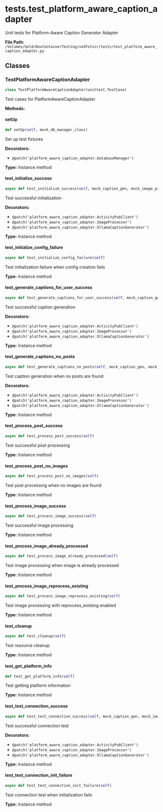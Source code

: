 # tests.test_platform_aware_caption_adapter

Unit tests for Platform-Aware Caption Generator Adapter

**File Path:** `/Volumes/Gold/DevContainerTesting/vedfolnir/tests/test_platform_aware_caption_adapter.py`

## Classes

### TestPlatformAwareCaptionAdapter

```python
class TestPlatformAwareCaptionAdapter(unittest.TestCase)
```

Test cases for PlatformAwareCaptionAdapter

**Methods:**

#### setUp

```python
def setUp(self, mock_db_manager_class)
```

Set up test fixtures

**Decorators:**
- `@patch('platform_aware_caption_adapter.DatabaseManager')`

**Type:** Instance method

#### test_initialize_success

```python
async def test_initialize_success(self, mock_caption_gen, mock_image_proc, mock_ap_client)
```

Test successful initialization

**Decorators:**
- `@patch('platform_aware_caption_adapter.ActivityPubClient')`
- `@patch('platform_aware_caption_adapter.ImageProcessor')`
- `@patch('platform_aware_caption_adapter.OllamaCaptionGenerator')`

**Type:** Instance method

#### test_initialize_config_failure

```python
async def test_initialize_config_failure(self)
```

Test initialization failure when config creation fails

**Type:** Instance method

#### test_generate_captions_for_user_success

```python
async def test_generate_captions_for_user_success(self, mock_caption_gen, mock_image_proc, mock_ap_client)
```

Test successful caption generation

**Decorators:**
- `@patch('platform_aware_caption_adapter.ActivityPubClient')`
- `@patch('platform_aware_caption_adapter.ImageProcessor')`
- `@patch('platform_aware_caption_adapter.OllamaCaptionGenerator')`

**Type:** Instance method

#### test_generate_captions_no_posts

```python
async def test_generate_captions_no_posts(self, mock_caption_gen, mock_image_proc, mock_ap_client)
```

Test caption generation when no posts are found

**Decorators:**
- `@patch('platform_aware_caption_adapter.ActivityPubClient')`
- `@patch('platform_aware_caption_adapter.ImageProcessor')`
- `@patch('platform_aware_caption_adapter.OllamaCaptionGenerator')`

**Type:** Instance method

#### test_process_post_success

```python
async def test_process_post_success(self)
```

Test successful post processing

**Type:** Instance method

#### test_process_post_no_images

```python
async def test_process_post_no_images(self)
```

Test post processing when no images are found

**Type:** Instance method

#### test_process_image_success

```python
async def test_process_image_success(self)
```

Test successful image processing

**Type:** Instance method

#### test_process_image_already_processed

```python
async def test_process_image_already_processed(self)
```

Test image processing when image is already processed

**Type:** Instance method

#### test_process_image_reprocess_existing

```python
async def test_process_image_reprocess_existing(self)
```

Test image processing with reprocess_existing enabled

**Type:** Instance method

#### test_cleanup

```python
async def test_cleanup(self)
```

Test resource cleanup

**Type:** Instance method

#### test_get_platform_info

```python
def test_get_platform_info(self)
```

Test getting platform information

**Type:** Instance method

#### test_test_connection_success

```python
async def test_test_connection_success(self, mock_caption_gen, mock_image_proc, mock_ap_client)
```

Test successful connection test

**Decorators:**
- `@patch('platform_aware_caption_adapter.ActivityPubClient')`
- `@patch('platform_aware_caption_adapter.ImageProcessor')`
- `@patch('platform_aware_caption_adapter.OllamaCaptionGenerator')`

**Type:** Instance method

#### test_test_connection_init_failure

```python
async def test_test_connection_init_failure(self)
```

Test connection test when initialization fails

**Type:** Instance method

